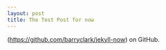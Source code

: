 ```yaml
---
layout: post
title: The Test Post for now
---
```


(https://github.com/barryclark/jekyll-now) on GitHub.